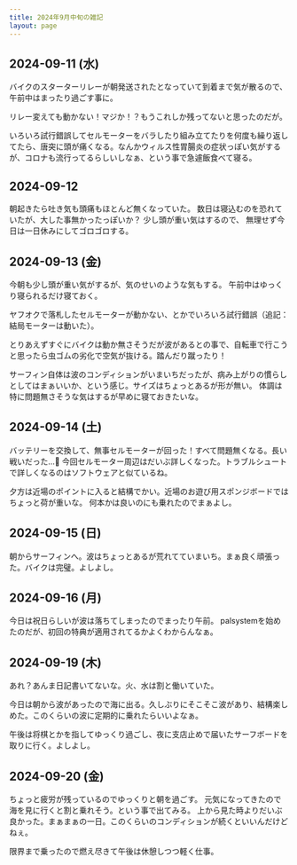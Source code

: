 ```yaml
---
title: 2024年9月中旬の雑記
layout: page
---
```


## 2024-09-11 (水)

バイクのスターターリレーが朝発送されたとなっていて到着まで気が散るので、午前中はまったり過ごす事に。

リレー変えても動かない！マジか！？もうこれしか残ってないと思ったのだが。

いろいろ試行錯誤してセルモーターをバラしたり組み立てたりを何度も繰り返してたら、唐突に頭が痛くなる。なんかウィルス性胃腸炎の症状っぽい気がするが、コロナも流行ってるらしいしなぁ、という事で急遽飯食べて寝る。

## 2024-09-12

朝起きたら吐き気も頭痛もほとんど無くなっていた。
数日は寝込むのを恐れていたが、大した事無かったっぽいか？
少し頭が重い気はするので、
無理せず今日は一日休みにしてゴロゴロする。

## 2024-09-13 (金)

今朝も少し頭が重い気がするが、気のせいのような気もする。
午前中はゆっくり寝られるだけ寝ておく。

ヤフオクで落札したセルモーターが動かない、とかでいろいろ試行錯誤（追記：結局モーターは動いた）。

とりあえずすぐにバイクは動か無さそうだが波があるとの事で、自転車で行こうと思ったら虫ゴムの劣化で空気が抜ける。踏んだり蹴ったり！

サーフィン自体は波のコンディションがいまいちだったが、病み上がりの慣らしとしてはまぁいいか、という感じ。サイズはちょっとあるが形が無い。
体調は特に問題無さそうな気はするが早めに寝ておきたいな。

## 2024-09-14 (土)

バッテリーを交換して、無事セルモーターが回った！すべて問題無くなる。長い戦いだった…
今回セルモーター周辺はだいぶ詳しくなった。トラブルシュートで詳しくなるのはソフトウェアと似ているね。

夕方は近場のポイントに入ると結構でかい。近場のお遊び用スポンジボードではちょっと荷が重いな。
何本かは良いのにも乗れたのでまぁよし。

## 2024-09-15 (日)

朝からサーフィンへ。波はちょっとあるが荒れてていまいち。まぁ良く頑張った。バイクは完璧。よしよし。

## 2024-09-16 (月)

今日は祝日らしいが波は落ちてしまったのでまったり午前。
palsystemを始めたのだが、初回の特典が適用されてるかよくわからんなぁ。

## 2024-09-19 (木)

あれ？あんま日記書いてないな。火、水は割と働いていた。

今日は朝から波があったので海に出る。久しぶりにそこそこ波があり、結構楽しめた。このくらいの波に定期的に乗れたらいいよなぁ。

午後は将棋とかを指してゆっくり過ごし、夜に支店止めで届いたサーフボードを取りに行く。よしよし。

## 2024-09-20 (金)

ちょっと疲労が残っているのでゆっくりと朝を過ごす。
元気になってきたので海を見に行くと割と乗れそう。という事で出てみる。
上から見た時よりだいぶ良かった。まぁまぁの一日。このくらいのコンディションが続くといいんだけどねぇ。

限界まで乗ったので燃え尽きて午後は休憩しつつ軽く仕事。